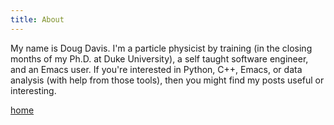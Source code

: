 ```yaml
---
title: About
---
```


My name is Doug Davis. I'm a particle physicist by training (in the
closing months of my Ph.D. at Duke University), a self taught software
engineer, and an Emacs user. If you're interested in Python, C++,
Emacs, or data analysis (with help from those tools), then you might
find my posts useful or interesting.

[home](..)
